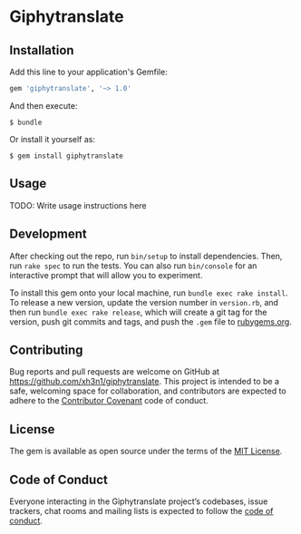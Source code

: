 # Giphytranslate


## Installation

Add this line to your application's Gemfile:

```ruby
gem 'giphytranslate', '~> 1.0'
```

And then execute:

    $ bundle

Or install it yourself as:

    $ gem install giphytranslate

## Usage

TODO: Write usage instructions here

## Development

After checking out the repo, run `bin/setup` to install dependencies. Then, run `rake spec` to run the tests. You can also run `bin/console` for an interactive prompt that will allow you to experiment.

To install this gem onto your local machine, run `bundle exec rake install`. To release a new version, update the version number in `version.rb`, and then run `bundle exec rake release`, which will create a git tag for the version, push git commits and tags, and push the `.gem` file to [rubygems.org](https://rubygems.org).

## Contributing

Bug reports and pull requests are welcome on GitHub at https://github.com/xh3n1/giphytranslate. This project is intended to be a safe, welcoming space for collaboration, and contributors are expected to adhere to the [Contributor Covenant](http://contributor-covenant.org) code of conduct.

## License

The gem is available as open source under the terms of the [MIT License](https://opensource.org/licenses/MIT).

## Code of Conduct

Everyone interacting in the Giphytranslate project’s codebases, issue trackers, chat rooms and mailing lists is expected to follow the [code of conduct](https://github.com/[USERNAME]/giphytranslate/blob/master/CODE_OF_CONDUCT.md).
